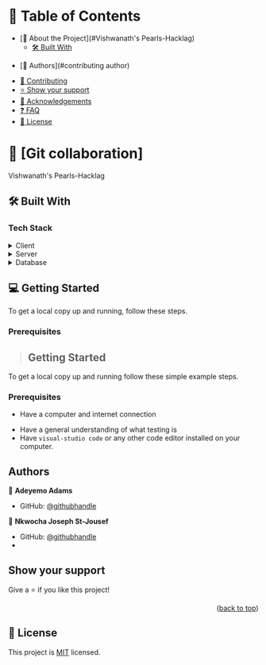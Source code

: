 <!-- TABLE OF CONTENTS -->

# 📗 Table of Contents

- [📖 About the Project](#Vishwanath's Pearls-Hacklag)
  - [🛠 Built With](#HTML)
    <!-- - [Tech Stack](#tech-stack) -->
    <!-- - [Key Features](#key-features) -->
  <!-- - [🚀 Live Demo](#live-demo) -->
<!-- - [💻 Getting Started](#getting-started) -->
  <!-- - [Setup](#setup) -->
  <!-- - [Prerequisites](#prerequisites) -->
  <!-- - [Install](#install) -->
  <!-- - [Usage](#usage) -->
  <!-- - [Run tests](#run-tests) -->
  <!-- - [Deployment](#) -->
- [👥 Authors](#contributing author)
<!-- - [🔭 Future Features](#future-features) -->
- [🤝 Contributing](#contributing)
- [⭐️ Show your support](#support)
- [🙏 Acknowledgements](#acknowledgements)
- [❓ FAQ](#faq)
- [📝 License](#license)

<!-- PROJECT DESCRIPTION -->

# 📖 [Git collaboration] <a name="Vishwanath's Pearls-Hacklag"></a>

Vishwanath's Pearls-Hacklag
## 🛠 Built With <a name="HTML"></a>

### Tech Stack <a name="tech-stack"></a>

<details>
  <summary>Client</summary>
  <!-- <ul>
    <li><a href="https://rubyonrails.org/">HTML</a></li>
  </ul> -->
</details>

<details>
  <summary>Server</summary>
  <!-- <ul>
    <li><a href="https://rubyonrails.org/">Ruby on Rails</a></li>
    <li><a href="https://nodejs.org/">Node</a></li>
  </ul> -->
</details>

<details>
<summary>Database</summary>
  <!-- <ul>
    <li><a href="https://www.postgresql.org/">PostgreSQL</a></li>
  </ul> -->
</details>

<!-- Features

### Key Features <a name="key-features"></a>

- rails react setup

<p align="right">(<a href="#readme-top">back to top</a>)</p> -->

<!-- LIVE DEMO -->

<!-- ## 🚀 Live Demo <a name="live-demo"></a>

coming soon

<p align="right">(<a href="#readme-top">back to top</a>)</p> -->

<!-- GETTING STARTED -->

## 💻 Getting Started <a name="getting-started"></a>

To get a local copy up and running, follow these steps.

### Prerequisites

>## Getting Started
To get a local copy up and running follow these simple example steps.

### Prerequisites
- Have a computer and internet connection
<!-- - Have `Ruby` installed on your computer
- Have a basic knowledge of `Ruby` and `OOP` concept -->
- Have a general understanding of what testing is
- Have `visual-studio code` or any other code editor installed on your computer.

<!-- ### Setup
- In order to get a copy of this project you need to download it from https://github.com/Profsain/hello-rails-react
- Extract the zipped file and open it in your code editor
### Install
- Run the command bellow in your terminal to get all required files 
``` Ruby
bundle install
```

### Run Server
- Run the command bellow in your terminal
  rails server
```Ruby
rails server
```
### Run tests
you can run one of the following command in your terminal
1. Run testing
```Ruby
rspec spec
```
2. Run linters
```Ruby
> Rubocop --color
> Rubocop -A
``` -->
## Authors

👤 **Adeyemo Adams**

- GitHub: [@githubhandle](https://github.com/Hardarmyyy)
<!-- - Twitter: [@twitterhandle](https://twitter.com/profsain)
- LinkedIn: [LinkedIn](https://www.linkedin.com/in/profsain) -->

👤 **Nkwocha Joseph St-Jousef**

- GitHub: [@githubhandle](https://github.com/St-Jousef)
-

<!-- ## Future Feature
- Add users account
- Sending greeting message to group
## 🤝 Contributing

Contributions, issues, and feature requests are welcome!

Feel free to check the [issues page](https://github.com/Profsain/). -->

## Show your support

Give a ⭐️ if you like this project!

<p align="right">(<a href="#readme-top">back to top</a>)</p>

<!-- ACKNOWLEDGEMENTS -->

<!-- ## 🙏 Acknowledgments <a name="acknowledgements"></a>

I would like to thank Microverse 

<p align="right">(<a href="#readme-top">back to top</a>)</p> -->

## 📝 License

This project is [MIT]() licensed.
